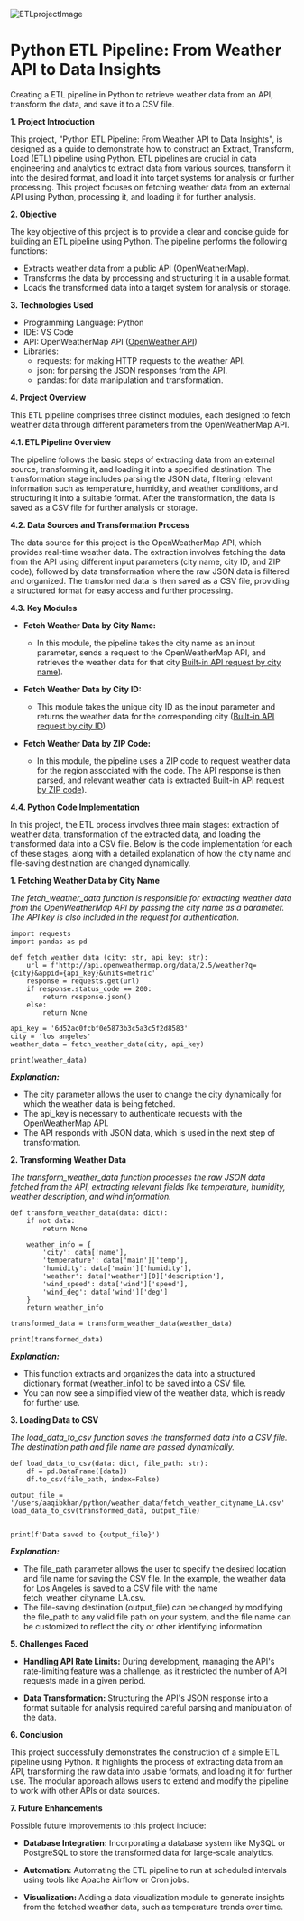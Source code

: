

![ETLprojectImage](https://github.com/user-attachments/assets/033ad579-db4e-4d79-aae1-50b5cb5798c5)










# Python ETL Pipeline: From Weather API to Data Insights
Creating a ETL pipeline in Python to retrieve weather data from an API, transform the data, and save it to a CSV file.

**1. Project Introduction**

This project, "Python ETL Pipeline: From Weather API to Data Insights", is designed as a guide to demonstrate how to construct an Extract, Transform, Load (ETL) pipeline using Python. ETL pipelines are crucial in data engineering and analytics to extract data from various sources, transform it into the desired format, and load it into target systems for analysis or further processing. This project focuses on fetching weather data from an external API using Python, processing it, and loading it for further analysis.

**2. Objective**

The key objective of this project is to provide a clear and concise guide for building an ETL pipeline using Python. The pipeline performs the following functions:

- Extracts weather data from a public API (OpenWeatherMap).
- Transforms the data by processing and structuring it in a usable format.
- Loads the transformed data into a target system for analysis or storage.

**3. Technologies Used**
- Programming Language: Python
- IDE: VS Code
- API: OpenWeatherMap API ([OpenWeather API](https://home.openweathermap.org/api_keys))
- Libraries:
  - requests: for making HTTP requests to the weather API.
  - json: for parsing the JSON responses from the API.
  - pandas: for data manipulation and transformation.

**4. Project Overview**

 This ETL pipeline comprises three distinct modules, each designed to fetch weather data through different parameters from the OpenWeatherMap API.

**4.1. ETL Pipeline Overview**
 
 The pipeline follows the basic steps of extracting data from an external source, transforming it, and loading it into a specified destination. The transformation stage includes parsing the JSON data, filtering relevant information such as temperature, humidity, and weather conditions, and structuring it into a suitable format. After the transformation, the data is saved as a CSV file for further analysis or storage.

**4.2. Data Sources and Transformation Process**
 
 The data source for this project is the OpenWeatherMap API, which provides real-time weather data. The extraction involves fetching the data from the API using different input parameters (city name, city ID, and ZIP code), followed by data transformation where the raw JSON data is filtered and organized. The transformed data is then saved as a CSV file, providing a structured format for easy access and further processing.

**4.3. Key Modules**

- **Fetch Weather Data by City Name:**
  - In this module, the pipeline takes the city name as an input parameter, sends a request to the OpenWeatherMap API, and retrieves the weather data for that city [Built-in API request by city name](https://openweathermap.org/current#name)).

- **Fetch Weather Data by City ID:**
  - This module takes the unique city ID as the input parameter and returns the weather data for the corresponding city ([Built-in API request by city ID](https://openweathermap.org/current#cityid))

- **Fetch Weather Data by ZIP Code:**
  - In this module, the pipeline uses a ZIP code to request weather data for the region associated with the code. The API response is then parsed, and relevant weather data is extracted [Built-in API request by ZIP code](https://openweathermap.org/current#zip)).

**4.4. Python Code Implementation**

 In this project, the ETL process involves three main stages: extraction of weather data, transformation of the extracted data, and loading the transformed data into a CSV file. Below is the code implementation for each of these stages, along with a detailed explanation of how the city name and file-saving destination are changed dynamically.

 **1. Fetching Weather Data by City Name**

  *The fetch_weather_data function is responsible for extracting weather data from the OpenWeatherMap API by passing the city name as a parameter. The API key is also included in the request for authentication.*

```
import requests
import pandas as pd

def fetch_weather_data (city: str, api_key: str):
    url = f'http://api.openweathermap.org/data/2.5/weather?q={city}&appid={api_key}&units=metric'
    response = requests.get(url)
    if response.status_code == 200:
        return response.json()
    else:
        return None

api_key = '6d52ac0fcbf0e5873b3c5a3c5f2d8583'
city = 'los angeles'
weather_data = fetch_weather_data(city, api_key)

print(weather_data) 
```

   ***Explanation:***

  - The city parameter allows the user to change the city dynamically for which the weather data is being fetched.
  - The api_key is necessary to authenticate requests with the OpenWeatherMap API.
  - The API responds with JSON data, which is used in the next step of transformation.


 **2. Transforming Weather Data**

  *The transform_weather_data function processes the raw JSON data fetched from the API, extracting relevant fields like temperature, humidity, weather description, and wind information.*

```
def transform_weather_data(data: dict):
    if not data:
        return None

    weather_info = {
        'city': data['name'],
        'temperature': data['main']['temp'],
        'humidity': data['main']['humidity'],
        'weather': data['weather'][0]['description'],
        'wind_speed': data['wind']['speed'],
        'wind_deg': data['wind']['deg']
    }
    return weather_info

transformed_data = transform_weather_data(weather_data)

print(transformed_data)
```
  ***Explanation:***

- This function extracts and organizes the data into a structured dictionary format (weather_info) to be saved into a CSV file.
- You can now see a simplified view of the weather data, which is ready for further use.


 **3. Loading Data to CSV**

  *The load_data_to_csv function saves the transformed data into a CSV file. The destination path and file name are passed dynamically.*

```
def load_data_to_csv(data: dict, file_path: str):
    df = pd.DataFrame([data])
    df.to_csv(file_path, index=False)

output_file = '/users/aaqibkhan/python/weather_data/fetch_weather_cityname_LA.csv'
load_data_to_csv(transformed_data, output_file)


print(f'Data saved to {output_file}')
```
***Explanation:***

- The file_path parameter allows the user to specify the desired location and file name for saving the CSV file. In the example, the weather data for Los Angeles is saved to a CSV file with the name fetch_weather_cityname_LA.csv.
- The file-saving destination (output_file) can be changed by modifying the file_path to any valid file path on your system, and the file name can be customized to reflect the city or other identifying information.






**5. Challenges Faced**

- **Handling API Rate Limits:**
During development, managing the API's rate-limiting feature was a challenge, as it restricted the number of API requests made in a given period.

- **Data Transformation:**
Structuring the API's JSON response into a format suitable for analysis required careful parsing and manipulation of the data.

**6. Conclusion**

This project successfully demonstrates the construction of a simple ETL pipeline using Python. It highlights the process of extracting data from an API, transforming the raw data into usable formats, and loading it for further use. The modular approach allows users to extend and modify the pipeline to work with other APIs or data sources.

**7. Future Enhancements**

Possible future improvements to this project include:

- **Database Integration:** Incorporating a database system like MySQL or PostgreSQL to store the transformed data for large-scale analytics.

- **Automation:** Automating the ETL pipeline to run at scheduled intervals using tools like Apache Airflow or Cron jobs.

- **Visualization:** Adding a data visualization module to generate insights from the fetched weather data, such as temperature trends over time.

